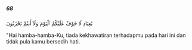 ##### 68

<span class="ayah">يَٰعِبَادِ لَا خَوْفٌ عَلَيْكُمُ ٱلْيَوْمَ وَلَآ أَنتُمْ تَحْزَنُونَ</span>

<span class="ayah_translation">"Hai hamba-hamba-Ku, tiada kekhawatiran terhadapmu pada hari ini dan tidak pula kamu bersedih hati.</span>
